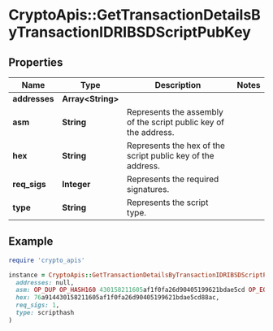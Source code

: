 # CryptoApis::GetTransactionDetailsByTransactionIDRIBSDScriptPubKey

## Properties

| Name | Type | Description | Notes |
| ---- | ---- | ----------- | ----- |
| **addresses** | **Array&lt;String&gt;** |  |  |
| **asm** | **String** | Represents the assembly of the script public key of the address. |  |
| **hex** | **String** | Represents the hex of the script public key of the address. |  |
| **req_sigs** | **Integer** | Represents the required signatures. |  |
| **type** | **String** | Represents the script type. |  |

## Example

```ruby
require 'crypto_apis'

instance = CryptoApis::GetTransactionDetailsByTransactionIDRIBSDScriptPubKey.new(
  addresses: null,
  asm: OP_DUP OP_HASH160 430158211605af1f0fa26d90405199621bdae5cd OP_EQUALVERIFY OP_CHECKSIG,
  hex: 76a914430158211605af1f0fa26d90405199621bdae5cd88ac,
  req_sigs: 1,
  type: scripthash
)
```

